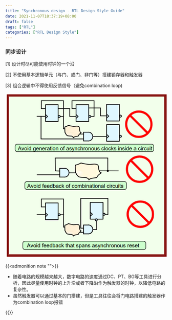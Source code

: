 ```yaml
---
title: "Synchronous design - RTL Design Style Guide"
date: 2021-11-07T18:37:19+08:00
draft: false
tags: ["RTL"]
categories: ["RTL Design Style"]
---
```


### 同步设计

[1] 设计时尽可能使用时钟的一个沿

[2] 不使用基本逻辑单元（与门、或门、非门等）搭建锁存器和触发器

[3] 组合逻辑中不得使用反馈信号（避免combination loop)

![""](/images/RTL_DESIGN_STYLE/1-2.png)

{{<admonition note "">}}
* 随着电路的规模越来越大，数字电路的速度通过DC、PT、BG等工具进行分析，因此尽量使用时钟的上升沿或者下降沿作为触发器的时钟，以降低电路的复杂性。
* 虽然触发器可以通过基本的门搭建，但是工具往往会将门电路搭建的触发器作为combination loop报错

{{</admonition>}}